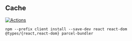 ## Cache

[![Actions](https://github.com/wk-j/actions-cache/workflows/Build/badge.svg)](https://github.com/wk-j/actions-cache/actions)

```
npm --prefix client install --save-dev react react-dom @types/{react,react-dom} parcel-bundler
```